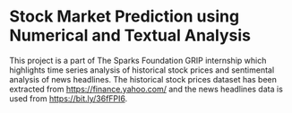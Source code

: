 # Stock Market Prediction using Numerical and Textual Analysis
This project is a part of The Sparks Foundation GRIP internship which highlights time series analysis of historical stock prices and sentimental analysis
of news headlines. 
The historical stock prices dataset has been extracted from https://finance.yahoo.com/ and the news headlines data is used from https://bit.ly/36fFPI6.
